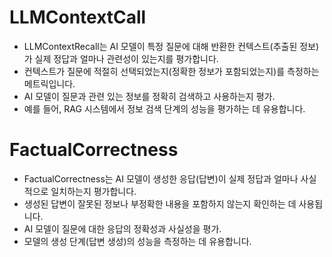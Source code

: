  # LLMContextCall
- LLMContextRecall는 AI 모델이 특정 질문에 대해 반환한 컨텍스트(추출된 정보)가 실제 정답과 얼마나 관련성이 있는지를 평가합니다.
- 컨텍스트가 질문에 적절히 선택되었는지(정확한 정보가 포함되었는지)를 측정하는 메트릭입니다.
- AI 모델이 질문과 관련 있는 정보를 정확히 검색하고 사용하는지 평가.
- 예를 들어, RAG 시스템에서 정보 검색 단계의 성능을 평가하는 데 유용합니다.

 # FactualCorrectness
- FactualCorrectness는 AI 모델이 생성한 응답(답변)이 실제 정답과 얼마나 사실적으로 일치하는지 평가합니다.
- 생성된 답변이 잘못된 정보나 부정확한 내용을 포함하지 않는지 확인하는 데 사용됩니다.
- AI 모델이 질문에 대한 응답의 정확성과 사실성을 평가.
- 모델의 생성 단계(답변 생성)의 성능을 측정하는 데 유용합니다.